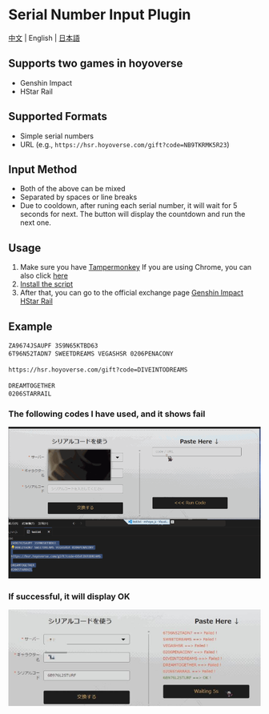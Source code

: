 # Serial Number Input Plugin
[中文](/README.md) | English | [日本語](./README_ja.md)

## Supports two games in hoyoverse
- Genshin Impact
- HStar Rail

## Supported Formats
- Simple serial numbers
- URL (e.g., `https://hsr.hoyoverse.com/gift?code=NB9TKRMK5R23`)

## Input Method
- Both of the above can be mixed
- Separated by spaces or line breaks
- Due to cooldown, after runing each serial number, it will wait for 5 seconds for next. The button will display the countdown and run the next one.

## Usage
1. Make sure you have [Tampermonkey](https://www.tampermonkey.net/)
   If you are using Chrome, you can also click [here](https://chromewebstore.google.com/detail/tampermonkey/dhdgffkkebhmkfjojejmpbldmpobfkfo)
2. [Install the script](https://greasyfork.org/zh-TW/scripts/486793-hoyoverse-%E5%BA%8F%E5%88%97%E5%8C%96%E5%BA%8F%E8%99%9F%E8%BC%B8%E5%85%A5)
3. After that, you can go to the official exchange page
    [Genshin Impact](https://genshin.hoyoverse.com/gift)
    [HStar Rail](https://hsr.hoyoverse.com/gift)

## Example
```
ZA9674JSAUPF 3S9N65KTBD63 
6T96N52TADN7 SWEETDREAMS VEGASHSR 0206PENACONY

https://hsr.hoyoverse.com/gift?code=DIVEINTODREAMS

DREAMTOGETHER
0206STARRAIL
```

### The following codes I have used, and it shows fail
![Input Example](./pic/running.gif)

### If successful, it will display OK
![Success](./pic/success.jpg)
